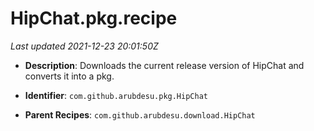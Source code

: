 # HipChat.pkg.recipe

_Last updated 2021-12-23 20:01:50Z_

- **Description**: Downloads the current release version of HipChat and converts it into a pkg.

- **Identifier**: `com.github.arubdesu.pkg.HipChat`

- **Parent Recipes**: `com.github.arubdesu.download.HipChat`
